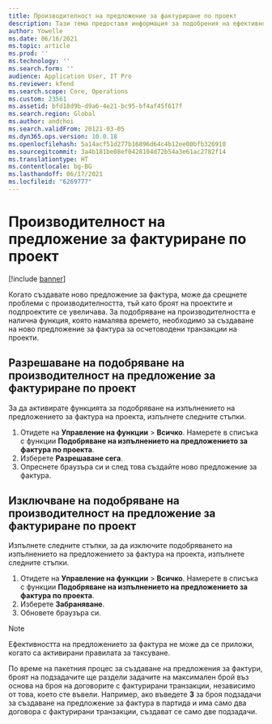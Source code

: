 ```yaml
---
title: Производителност на предложение за фактуриране по проект
description: Тази тема предоставя информация за подобрения на ефективността на предложенията за фактури по проекта.
author: Yowelle
ms.date: 06/16/2021
ms.topic: article
ms.prod: ''
ms.technology: ''
ms.search.form: ''
audience: Application User, IT Pro
ms.reviewer: kfend
ms.search.scope: Core, Operations
ms.custom: 23561
ms.assetid: bfd18d9b-d9a6-4e21-bc95-bf4af45f617f
ms.search.region: Global
ms.author: andchoi
ms.search.validFrom: 20121-03-05
ms.dyn365.ops.version: 10.0.18
ms.openlocfilehash: 5a14acf51d277b16896d64c4b12ee00bfb326910
ms.sourcegitcommit: 3a4b181be08ef0428104d72b54a3e61ac2782f14
ms.translationtype: HT
ms.contentlocale: bg-BG
ms.lasthandoff: 06/17/2021
ms.locfileid: "6269777"
---
```

# <a name="project-invoice-proposal-performance"></a>Производителност на предложение за фактуриране по проект

[!include [banner](../includes/banner.md)]

Когато създавате ново предложение за фактура, може да срещнете проблеми с производителността, тъй като броят на проектите и подпроектите се увеличава. За подобряване на производителността е налична функция, която намалява времето, необходимо за създаване на ново предложение за фактура за осчетоводени транзакции на проекти.

## <a name="enable-project-invoice-proposal-performance-enhancement"></a>Разрешаване на подобряване на производителност на предложение за фактуриране по проект
За да активирате функцията за подобряване на изпълнението на предложението за фактура на проекта, изпълнете следните стъпки.

1.  Отидете на **Управление на функции** > **Всичко**. Намерете в списъка с функции **Подобряване на изпълнението на предложението за фактура по проекта**.
2.  Изберете **Разрешаване сега**.
3.  Опреснете браузъра си и след това създайте ново предложение за фактура.

## <a name="turn-off-project-invoice-proposal-performance-enhancement"></a>Изключване на подобряване на производителност на предложение за фактуриране по проект
Изпълнете следните стъпки, за да изключите подобряването на изпълнението на предложението за фактура на проекта, изпълнете следните стъпки.

1.  Отидете на **Управление на функции** > **Всичко**. Намерете в списъка с функции **Подобряване на изпълнението на предложението за фактура по проекта**.
2.  Изберете **Забраняване**.
3.  Обновете браузъра си.

> [!NOTE]
> Ефективността на предложението за фактура не може да се приложи, когато са активирани правилата за таксуване.
> 
> По време на пакетния процес за създаване на предложения за фактури, броят на подзадачите ще раздели задачите на максимален брой въз основа на броя на договорите с фактурирани транзакции, независимо от това, което сте въвели. Например, ако въведете **3** за броя подзадачи за създаване на предложение за фактура в партида и има само два договора с фактурирани транзакции, създават се само две подзадачи.
